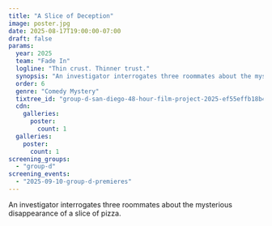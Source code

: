 ```yaml
---
title: "A Slice of Deception"
image: poster.jpg
date: 2025-08-17T19:00:00-07:00
draft: false
params:
  year: 2025
  team: "Fade In"
  logline: "Thin crust. Thinner trust."
  synopsis: "An investigator interrogates three roommates about the mysterious disappearance of a slice of pizza. "
  order: 6
  genre: "Comedy Mystery"
  tixtree_id: "group-d-san-diego-48-hour-film-project-2025-ef55effb18b4"
  cdn:
    galleries:
      poster:
        count: 1
  galleries:
    poster:
      count: 1
screening_groups:
  - "group-d"
screening_events:
  - "2025-09-10-group-d-premieres"
---
```

An investigator interrogates three roommates about the mysterious disappearance of a slice of pizza.
